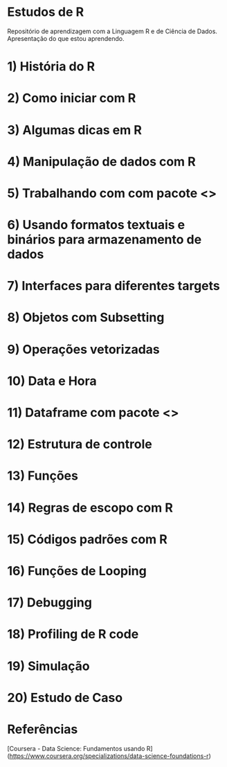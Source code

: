# Estudos de R
  Repositório de aprendizagem com a Linguagem R e de Ciência de Dados. Apresentação do que estou aprendendo. 
# 1) História do R
# 2) Como iniciar com R
# 3) Algumas dicas em R 
# 4) Manipulação de dados com R
# 5) Trabalhando com com pacote <<readr>>
# 6) Usando formatos textuais e binários para armazenamento de dados
# 7) Interfaces para diferentes targets	 
# 8) Objetos com Subsetting				
# 9) Operações vetorizadas				
# 10) Data e Hora						
# 11) Dataframe com pacote <<dplyr>>	
# 12) Estrutura de controle				
# 13) Funções							
# 14) Regras de escopo com R    		
# 15) Códigos padrões com R     		
# 16) Funções de Looping        		
# 17) Debugging                 		
# 18) Profiling de R code       		
# 19) Simulação                 		
# 20) Estudo de Caso  


# Referências
 [Coursera - Data Science: Fundamentos usando R] (https://www.coursera.org/specializations/data-science-foundations-r)

